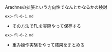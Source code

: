 Arachneの拡張という方向性でなんとかなるかの検討

`exp-fl-6-1.md` 
- その方法でFLを実際やって保存する

`exp-fl-6-2.md` 
- 重み操作実験をやって結果をまとめる